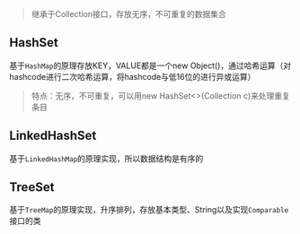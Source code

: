 > 继承于Collection接口，存放无序，不可重复的数据集合

## HashSet

基于`HashMap`的原理存放KEY，VALUE都是一个new Object()，通过哈希运算（对hashcode进行二次哈希运算，将hashcode与低16位的进行异或运算）

> 特点：无序，不可重复，可以用new HashSet<>(Collection c)来处理重复条目

## LinkedHashSet

基于`LinkedHashMap`的原理实现，所以数据结构是有序的

## TreeSet

基于`TreeMap`的原理实现，升序排列，存放基本类型、String以及实现`Comparable`接口的类



